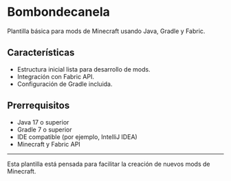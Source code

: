# Bombondecanela

Plantilla básica para mods de Minecraft usando Java, Gradle y Fabric.

## Características

- Estructura inicial lista para desarrollo de mods.
- Integración con Fabric API.
- Configuración de Gradle incluida.

## Prerrequisitos

- Java 17 o superior
- Gradle 7 o superior
- IDE compatible (por ejemplo, IntelliJ IDEA)
- Minecraft y Fabric API
---

Esta plantilla está pensada para facilitar la creación de nuevos mods de Minecraft.